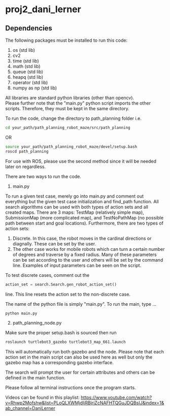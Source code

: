 # proj2_dani_lerner

## Dependencies

The following packages must be installed to run this code:

1. os               (std lib)
2. cv2
3. time             (std lib)
4. math             (std lib)
5. queue            (std lib)
6. heapq            (std lib)
7. operator         (std lib)
8. numpy as np      (std lib)

All libraries are standard python libraries (other than opencv).  
Please further note that the "main.py" python script imports the other scripts. Therefore, they must be kept in the same directory.

To run the code, change the directory to path_planning folder i.e.

```bash
cd your_path/path_planning_robot_maze/src/path_planning
```

OR

```bash
source your_path/path_planning_robot_maze/devel/setup.bash
roscd path_planning
```

For use with ROS, please use the second method since it will be needed later on regardless.

There are two ways to run the code.
1. main.py

To run a given test case, merely go into main.py and comment out everything but the given test case initialization and find_path function. All search algorithms can be used with both types of action sets and all created maps. There are 3 maps: TestMap (relatively simple map), SubmissionMap (more complicated map), and TestNoPathMap (no possible path between start and goal locations). 
Furthermore, there are two types of action sets:
1. Discrete. In this case, the robot moves in the cardinal directions or diagnally. These can be set by the user.
2. The other case works for mobile robots which can turn a certain number of degrees and traverse by a fixed radius. Many of these parameters can be set according to the user and others will be set by the command line. Examples of input parameters can be seen on the script.

To test discrete cases, comment out the

```python
action_set = search.Search.gen_robot_action_set()
```

line. This line resets the action set to the non-discrete case.

The name of the python file is simply "main.py".
To run the main, type ...

```bash
python main.py
```

2. path_planning_node.py

Make sure the proper setup.bash is sourced then run

```bash
roslaunch turtlebot3_gazebo turtlebot3_map_661.launch
```
This will automatically run both gazebo and the node. Please note that each action set in the main script can also be used here as well but only the gazebo map has a corresponding gazebo interface.

The search will prompt the user for certain attributes and others can be defined in the main function.

Please follow all terminal instructions once the program starts.

Videos can be found in this playlist:
https://www.youtube.com/watch?v=Rhwp2Mofshw&list=PLoQLXWMjdIjRBjriZcNAFHTQGuJDQBsIJ&index=1&ab_channel=DaniLerner
